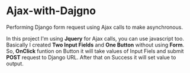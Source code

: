 # Ajax-with-Dajgno

Performing Django form request using Ajax calls to make asynchronous.

In this project I'm using **Jquery** for Ajax calls, you can use javascript too.
Basically I created **Two Input Fields** and **One Button** without using **Form**. So, **OnClick** funtion on Button it will take values of Input Fiels and submit **POST** request to Django URL.
After that on Success it will set value to output.
